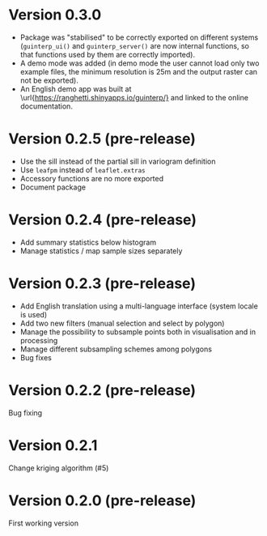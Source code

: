 # Version 0.3.0

- Package was "stabilised" to be correctly exported on different systems
    (`guinterp_ui()` and `guinterp_server()` are now internal functions,
    so that functions used by them are correctly imported).
- A demo mode was added (in demo mode the user cannot load only two example files,
    the minimum resolution is 25m and the output raster can not be exported).
- An English demo app was built at \url{https://ranghetti.shinyapps.io/guinterp/}
    and linked to the online documentation.


# Version 0.2.5 (pre-release)

- Use the sill instead of the partial sill in variogram definition
- Use `leafpm` instead of `leaflet.extras`
- Accessory functions are no more exported
- Document package


# Version 0.2.4 (pre-release)

- Add summary statistics below histogram
- Manage statistics / map sample sizes separately


# Version 0.2.3 (pre-release)

- Add English translation using a multi-language interface (system locale is used)
- Add two new filters (manual selection and select by polygon)
- Manage the possibility to subsample points both in visualisation and in processing
- Manage different subsampling schemes among polygons
- Bug fixes


# Version 0.2.2 (pre-release)

Bug fixing


# Version 0.2.1

Change kriging algorithm (#5)


# Version 0.2.0 (pre-release)

First working version
